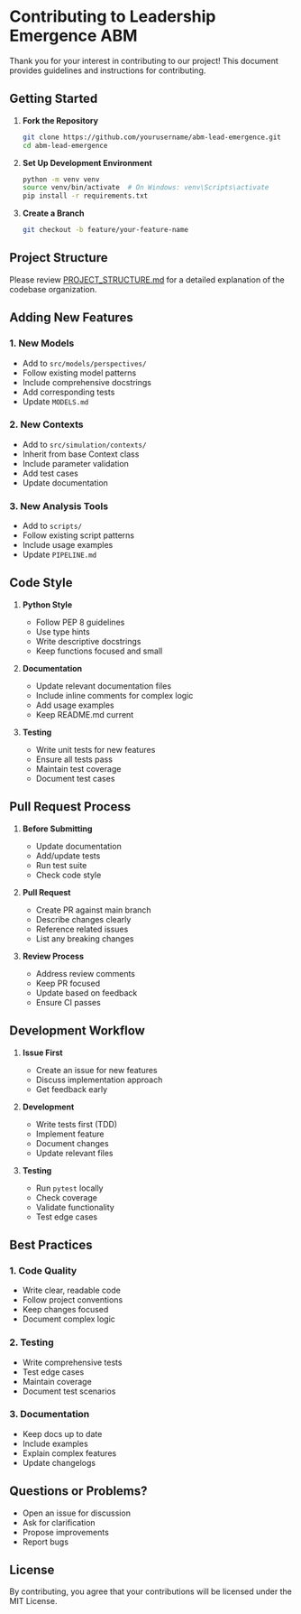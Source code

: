 # Contributing to Leadership Emergence ABM

Thank you for your interest in contributing to our project! This document provides guidelines and instructions for contributing.

## Getting Started

1. **Fork the Repository**
   ```bash
   git clone https://github.com/yourusername/abm-lead-emergence.git
   cd abm-lead-emergence
   ```

2. **Set Up Development Environment**
   ```bash
   python -m venv venv
   source venv/bin/activate  # On Windows: venv\Scripts\activate
   pip install -r requirements.txt
   ```

3. **Create a Branch**
   ```bash
   git checkout -b feature/your-feature-name
   ```

## Project Structure

Please review [PROJECT_STRUCTURE.md](docs/PROJECT_STRUCTURE.md) for a detailed explanation of the codebase organization.

## Adding New Features

### 1. New Models
- Add to `src/models/perspectives/`
- Follow existing model patterns
- Include comprehensive docstrings
- Add corresponding tests
- Update `MODELS.md`

### 2. New Contexts
- Add to `src/simulation/contexts/`
- Inherit from base Context class
- Include parameter validation
- Add test cases
- Update documentation

### 3. New Analysis Tools
- Add to `scripts/`
- Follow existing script patterns
- Include usage examples
- Update `PIPELINE.md`

## Code Style

1. **Python Style**
   - Follow PEP 8 guidelines
   - Use type hints
   - Write descriptive docstrings
   - Keep functions focused and small

2. **Documentation**
   - Update relevant documentation files
   - Include inline comments for complex logic
   - Add usage examples
   - Keep README.md current

3. **Testing**
   - Write unit tests for new features
   - Ensure all tests pass
   - Maintain test coverage
   - Document test cases

## Pull Request Process

1. **Before Submitting**
   - Update documentation
   - Add/update tests
   - Run test suite
   - Check code style

2. **Pull Request**
   - Create PR against main branch
   - Describe changes clearly
   - Reference related issues
   - List any breaking changes

3. **Review Process**
   - Address review comments
   - Keep PR focused
   - Update based on feedback
   - Ensure CI passes

## Development Workflow

1. **Issue First**
   - Create an issue for new features
   - Discuss implementation approach
   - Get feedback early

2. **Development**
   - Write tests first (TDD)
   - Implement feature
   - Document changes
   - Update relevant files

3. **Testing**
   - Run `pytest` locally
   - Check coverage
   - Validate functionality
   - Test edge cases

## Best Practices

### 1. Code Quality
- Write clear, readable code
- Follow project conventions
- Keep changes focused
- Document complex logic

### 2. Testing
- Write comprehensive tests
- Test edge cases
- Maintain coverage
- Document test scenarios

### 3. Documentation
- Keep docs up to date
- Include examples
- Explain complex features
- Update changelogs

## Questions or Problems?

- Open an issue for discussion
- Ask for clarification
- Propose improvements
- Report bugs

## License

By contributing, you agree that your contributions will be licensed under the MIT License. 